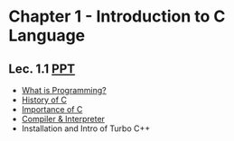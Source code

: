 # Chapter 1 - Introduction to C Language

## Lec. 1.1 [PPT](https://drive.google.com/file/d/1NoOlBjOtYKtkJ8BovOl5F2NyZcMk8XJT/view?usp=sharing)
- [What is Programming?](https://medium.com/@milankathiriya/what-is-programming-fe7a0dc39a7a)
- [History of C](https://medium.com/@milankathiriya/the-history-of-the-c-language-b9deb0155bf0)
- [Importance of C](https://medium.com/@milankathiriya/importance-features-of-c-language-7fe80a1a754b)
- [Compiler & Interpreter](https://medium.com/@milankathiriya/translator-compiler-interpreter-522ce6b75e55)
- Installation and Intro of Turbo C++
